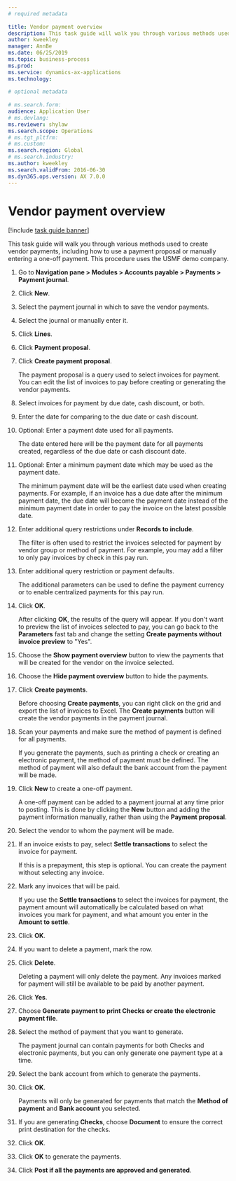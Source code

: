 ```yaml
--- 
# required metadata 
 
title: Vendor payment overview
description: This task guide will walk you through various methods used to create vendor payments, including how to use a payment proposal or manually entering a one-off payment. 
author: kweekley
manager: AnnBe 
ms.date: 06/25/2019
ms.topic: business-process 
ms.prod:  
ms.service: dynamics-ax-applications 
ms.technology:  
 
# optional metadata 
 
# ms.search.form:   
audience: Application User 
# ms.devlang:  
ms.reviewer: shylaw
ms.search.scope: Operations 
# ms.tgt_pltfrm:  
# ms.custom:  
ms.search.region: Global
# ms.search.industry: 
ms.author: kweekley
ms.search.validFrom: 2016-06-30 
ms.dyn365.ops.version: AX 7.0.0 
---
```

# Vendor payment overview

[!include [task guide banner](../../includes/task-guide-banner.md)]

This task guide will walk you through various methods used to create vendor payments, including how to use a payment proposal or manually entering a one-off payment. This procedure uses the USMF demo company.

1. Go to **Navigation pane > Modules > Accounts payable > Payments > Payment journal**.
2. Click **New**.
3. Select the payment journal in which to save the vendor payments. 
4. Select the journal or manually enter it.
5. Click **Lines**.
6. Click **Payment proposal**.
7. Click **Create payment proposal**.
   
   The payment proposal is a query used to select invoices for payment. You can edit the list of invoices to pay before creating or generating the vendor payments.
   
8. Select invoices for payment by due date, cash discount, or both. 
9. Enter the date for comparing to the due date or cash discount. 
10. Optional: Enter a payment date used for all payments.
    
    The date entered here will be the payment date for all payments created, regardless of the due date or cash discount date.  
    
11. Optional: Enter a minimum payment date which may be used as the payment date.
    
    The minimum payment date will be the earliest date used when creating payments. For example, if an invoice has a due date after the minimum payment date, the due date will become the payment date instead of the minimum payment date in order to pay the invoice on the latest possible date.
    
12. Enter additional query restrictions under **Records to include**.
    
    The filter is often used to restrict the invoices selected for payment by vendor group or method of payment. For example, you may add a filter to only pay invoices by check in this pay run.
    
13. Enter additional query restriction or payment defaults. 
    
    The additional parameters can be used to define the payment currency or to enable centralized payments for this pay run.  

14. Click **OK**.
    
    After clicking **OK**, the results of the query will appear. If you don't want to preview the list of invoices selected to pay, you can go back to the **Parameters** fast tab and change the setting **Create payments without invoice preview** to "Yes".  

15. Choose the **Show payment overview** button to view the payments that will be created for the vendor on the invoice selected.
16. Choose the **Hide payment overview** button to hide the payments. 
17. Click **Create payments**.
    
    Before choosing **Create payments**, you can right click on the grid and export the list of invoices to Excel. The **Create payments** button will create the vendor payments in the payment journal.  

18. Scan your payments and make sure the method of payment is defined for all payments. 
    
    If you generate the payments, such as printing a check or creating an electronic payment, the method of payment must be defined. The method of payment will also default the bank account from the payment will be made.  

19. Click **New** to create a one-off payment.
    
    A one-off payment can be added to a payment journal at any time prior to posting. This is done by clicking the **New** button and adding the payment information manually, rather than using the **Payment proposal**.  

20. Select the vendor to whom the payment will be made.
21. If an invoice exists to pay, select **Settle transactions** to select the invoice for payment.
    
    If this is a prepayment, this step is optional. You can create the payment without selecting any invoice.  

22. Mark any invoices that will be paid.
    
    If you use the **Settle transactions** to select the invoices for payment, the payment amount will automatically be calculated based on what invoices you mark for payment, and what amount you enter in the **Amount to settle**.
    
23. Click **OK**.
24. If you want to delete a payment, mark the row.
25. Click **Delete**.
    
    Deleting a payment will only delete the payment. Any invoices marked for payment will still be available to be paid by another payment.
    
26. Click **Yes**.

27. Choose **Generate payment to print Checks or create the electronic payment file**.
28. Select the method of payment that you want to generate.
    
    The payment journal can contain payments for both Checks and electronic payments, but you can only generate one payment type at a time.
    
29. Select the bank account from which to generate the payments.
30. Click **OK**.
    
    Payments will only be generated for payments that match the **Method of payment** and **Bank account** you selected.
    
31. If you are generating **Checks**, choose **Document** to ensure the correct print destination for the checks.
32. Click **OK**.
33. Click **OK** to generate the payments.
34. Click **Post if all the payments are approved and generated**. 

